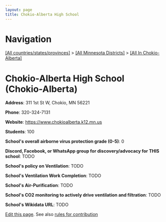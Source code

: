 ```yaml
---
layout: page
title: Chokio-Alberta High School
---
```

# Navigation

[[All countries/states/provinces]](../../..) > [[All Minnesota Districts]](../..) > [[All In Chokio-Alberta]](..)

# Chokio-Alberta High School (Chokio-Alberta)

**Address**: 311 1st St W, Chokio, MN 56221

**Phone**: 320-324-7131

**Website**: <https://www.chokioalberta.k12.mn.us>

**Students**: 100

**School's overall airborne virus protection grade (0-5)**: 0

**Discord, Facebook, or WhatsApp group for discovery/advocacy for THIS school**: TODO

**School's policy on Ventilation**: TODO

**School's Ventilation Work Completion**: TODO

**School's Air-Purification**: TODO

**School's CO2 monitoring to actively drive ventilation and filtration**: TODO

**School's Wikidata URL**: TODO


[Edit this page](https://github.com/ventilate-schools/MN/edit/main/./Chokio-Alberta/Chokio-Alberta_High_School.md). See also [rules for contribution](../../../contribution-rules/)